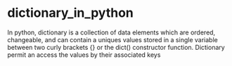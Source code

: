 # dictionary_in_python
In python, dictionary is a collection of data elements which are ordered, changeable, and can contain a uniques values stored in a single variable between two curly brackets {} or the dict() constructor function.
Dictionary permit an access the values by their associated keys
